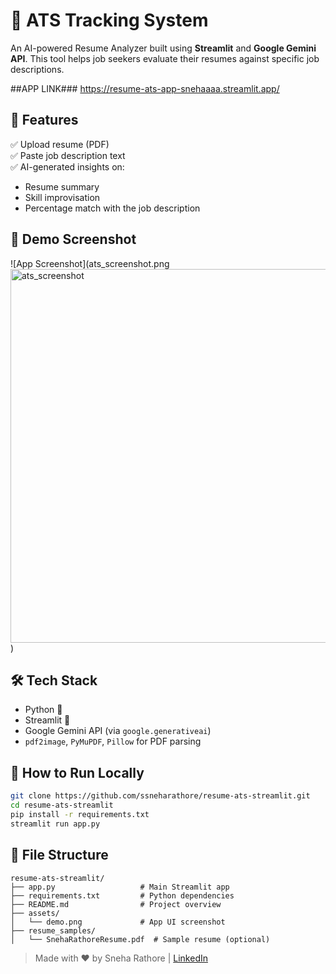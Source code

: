 
# 📝 ATS Tracking System

An AI-powered Resume Analyzer built using **Streamlit** and **Google Gemini API**. This tool helps job seekers evaluate their resumes against specific job descriptions.

##APP LINK###
https://resume-ats-app-snehaaaa.streamlit.app/

## 🌟 Features

✅ Upload resume (PDF)  
✅ Paste job description text  
✅ AI-generated insights on:  
- Resume summary  
- Skill improvisation  
- Percentage match with the job description  

## 📸 Demo Screenshot

![App Screenshot](ats_screenshot.png<img width="778" height="598" alt="ats_screenshot" src="https://github.com/user-attachments/assets/4241d1b7-4216-4158-b651-b1ed299c13b4" />)

## 🛠 Tech Stack

- Python 🐍  
- Streamlit 🎈  
- Google Gemini API (via `google.generativeai`)  
- `pdf2image`, `PyMuPDF`, `Pillow` for PDF parsing

## 🚀 How to Run Locally

```bash
git clone https://github.com/ssneharathore/resume-ats-streamlit.git
cd resume-ats-streamlit
pip install -r requirements.txt
streamlit run app.py
```

## 📂 File Structure

```
resume-ats-streamlit/
├── app.py                   # Main Streamlit app
├── requirements.txt         # Python dependencies
├── README.md                # Project overview
├── assets/
│   └── demo.png             # App UI screenshot
├── resume_samples/
│   └── SnehaRathoreResume.pdf  # Sample resume (optional)
```

> Made with ❤️ by Sneha Rathore | [LinkedIn](https://linkedin.com/in/sneha-rathore)
